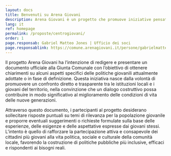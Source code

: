```yaml
---
layout: docs
title: Benvenuti su Arena Giovani
description: Arena Giovani è un progetto che promuove iniziative pensate e gestite dai giovani, con l’obiettivo di sviluppare proposte che, dopo un processo di approvazione, vengono presentate al comune per essere realizzate.
lang: it
ref: homepage
permalink: /proposte/centrogiovani/
order: 1
page.responsab: Gabriel Matteo Jones | Ufficio dei soci
page.responsablink: https://comune.arenagiovani.it/persone/gabrielmatteojones/
---
```







Il progetto Arena Giovani ha l’intenzione di redigere e presentare un documento ufficiale alla Giunta Comunale con l’obiettivo di ottenere chiarimenti su alcuni aspetti specifici delle politiche giovanili attualmente adottate o in fase di definizione. Questa iniziativa nasce dalla volontà di promuovere un confronto diretto e trasparente tra le istituzioni locali e i giovani del territorio, nella convinzione che un dialogo costruttivo possa contribuire in modo significativo al miglioramento delle condizioni di vita delle nuove generazioni.

Attraverso questo documento, i partecipanti al progetto desiderano sollecitare risposte puntuali su temi di rilevanza per la popolazione giovanile e proporre eventuali suggerimenti o richieste formulate sulla base delle esperienze, delle esigenze e delle aspettative espresse dai giovani stessi. L’intento è quello di rafforzare la partecipazione attiva e consapevole dei cittadini più giovani alla vita politica, sociale e culturale della comunità locale, favorendo la costruzione di politiche pubbliche più inclusive, efficaci e rispondenti ai bisogni reali.

